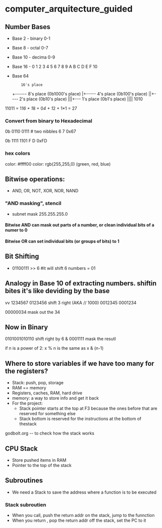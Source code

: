 # computer_arquitecture_guided

## Number Bases

- Base 2 - binary 0-1
- Base 8 - octal 0-7
- Base 10 - decima 0-9
- Base 16 - 0 1 2 3 4 5 6 7 8 9 A B C D E F 10
- Base 64

          16's place

  +------ 8's place (0b1000's place)
  |+----- 4's place (0b100's place)
  ||+---- 2's place (0b10's place)
  |||+--- 1's place (0b1's place)
  ||||
  1010

11011 = 1*16 + 1*8 + 0*4 + 1*2 + 1\*1 = 27

### Convert from binary to Hexadecimal

0b 0110 0111 # two nibbles
6 7
0x67

0b 1111 1101
F D
0xFD

### hex colors

color: #ffff00
color: rgb(255,255,0) (green, red, blue)

## Bitwise operations:

- AND, OR, NOT, XOR, NOR, NAND

### "AND masking", stencil

- subnet mask 255.255.255.0

#### Bitwise AND can mask out parts of a number, or clean individual bits of a numer to 0

#### Bitwise OR can set individual bits (or groups of bits) to 1

## Bit Shifting

- 01100111 >> 6 #it will shift 6 numbers = 01

## Analogy in Base 10 of extracting numbers. shiftin bites it's like deviding by the base

vv
1234567
0123456 shift 3 right (AKA // 1000)
0012345
0001234

00000034 mask out the 34

## Now in Binary

0101001010110 shift right by 6
& 0001111 mask the resutl

if n is a power of 2:
x % n
is the same as
x & (n-1)

## Where to store variables if we have too many for the registers?

- Stack: push, pop, storage
- RAM == memory
- Registers, caches, RAM, hard drive
- memory: a way to store info and get it back
- For the project:
  - Stack pointer starts at the top at F3 because the ones before that are reserved for something else
  - Stack bottom is reserved for the instructions at the bottom of thestack

godbolt.org -- to check how the stack works

## CPU Stack

- Store pushed items in RAM
- Pointer to the top of the stack

## Subroutines

- We need a Stack to save the address where a function is to be executed

### Stack subroutien

- When you call, push the return addr on the stack, jump to the funnction
- When you return , pop the return addr off the stack, set the PC to it
